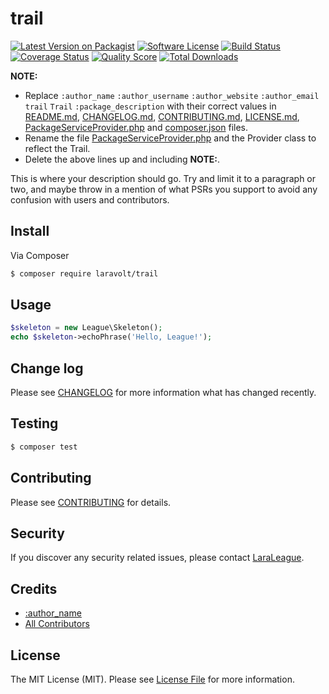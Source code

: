 # trail

[![Latest Version on Packagist][ico-version]][link-packagist]
[![Software License][ico-license]](LICENSE.md)
[![Build Status][ico-travis]][link-travis]
[![Coverage Status][ico-scrutinizer]][link-scrutinizer]
[![Quality Score][ico-code-quality]][link-code-quality]
[![Total Downloads][ico-downloads]][link-downloads]


**NOTE:**
- Replace ```:author_name``` ```:author_username``` ```:author_website``` ```:author_email``` ```trail``` ```Trail``` ```:package_description``` with their correct values in [README.md](README.md), [CHANGELOG.md](CHANGELOG.md), [CONTRIBUTING.md](CONTRIBUTING.md), [LICENSE.md](LICENSE.md), [PackageServiceProvider.php](src/PackageServiceProvider.php) and [composer.json](composer.json) files.
- Rename the file [PackageServiceProvider.php](src/PackageServiceProvider.php) and the Provider class to reflect the Trail.
- Delete the above lines up and including **NOTE:**.

This is where your description should go. Try and limit it to a paragraph or two, and maybe throw in a mention of what
PSRs you support to avoid any confusion with users and contributors.

## Install

Via Composer

``` bash
$ composer require laravolt/trail
```

## Usage

``` php
$skeleton = new League\Skeleton();
echo $skeleton->echoPhrase('Hello, League!');
```

## Change log

Please see [CHANGELOG](CHANGELOG.md) for more information what has changed recently.

## Testing

``` bash
$ composer test
```

## Contributing

Please see [CONTRIBUTING](CONTRIBUTING.md) for details.

## Security

If you discover any security related issues, please contact [LaraLeague](https://github.com/lara-league).

## Credits

- [:author_name][link-author]
- [All Contributors][link-contributors]

## License

The MIT License (MIT). Please see [License File](LICENSE.md) for more information.

[ico-version]: https://img.shields.io/packagist/v/league/trail.svg?style=flat-square
[ico-license]: https://img.shields.io/badge/license-MIT-brightgreen.svg?style=flat-square
[ico-travis]: https://img.shields.io/travis/thephpleague/trail/master.svg?style=flat-square
[ico-scrutinizer]: https://img.shields.io/scrutinizer/coverage/g/thephpleague/trail.svg?style=flat-square
[ico-code-quality]: https://img.shields.io/scrutinizer/g/thephpleague/trail.svg?style=flat-square
[ico-downloads]: https://img.shields.io/packagist/dt/league/trail.svg?style=flat-square

[link-packagist]: https://packagist.org/packages/league/trail
[link-travis]: https://travis-ci.org/thephpleague/trail
[link-scrutinizer]: https://scrutinizer-ci.com/g/thephpleague/trail/code-structure
[link-code-quality]: https://scrutinizer-ci.com/g/thephpleague/trail
[link-downloads]: https://packagist.org/packages/league/trail
[link-author]: https://github.com/:author_username
[link-contributors]: ../../contributors
